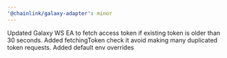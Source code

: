 ```yaml
---
'@chainlink/galaxy-adapter': minor
---
```


Updated Galaxy WS EA to fetch access token if existing token is older than 30 seconds. Added fetchingToken check it avoid making many duplicated token requests. Added default env overrides
